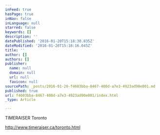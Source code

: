 ```yaml
---
inFeed: true
hasPage: true
inNav: false
inLanguage: null
starred: false
keywords: []
description: ''
datePublished: '2016-01-20T15:18:30.835Z'
dateModified: '2016-01-20T15:18:16.045Z'
title: ''
author: []
authors: []
publisher:
  name: null
  domain: null
  url: null
  favicon: null
sourcePath: _posts/2016-01-20-f4603bba-8467-400d-a7e3-4923ad90e001.md
published: true
url: f4603bba-8467-400d-a7e3-4923ad90e001/index.html
_type: Article

---
```

TIMERAISER Toronto

http://www.timeraiser.ca/toronto.html